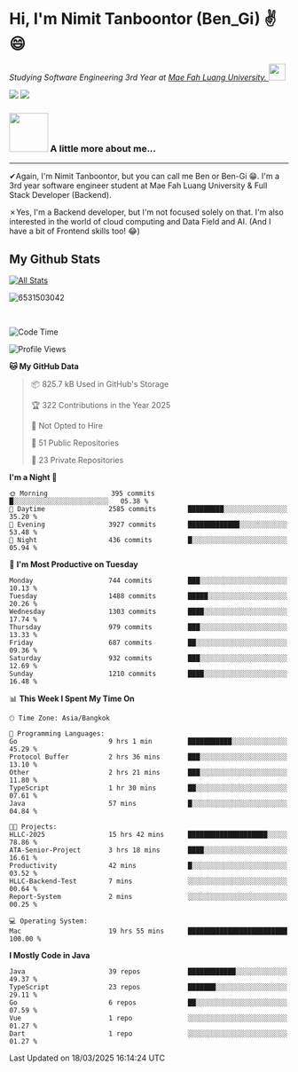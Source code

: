 # Hi, I'm Nimit Tanboontor (Ben_Gi) ✌😄
<p><em>Studying Software Engineering 3rd Year at <a href="https://en.mfu.ac.th/home.html"> Mae Fah Luang University.
</a><img src="https://media.giphy.com/media/WUlplcMpOCEmTGBtBW/giphy.gif" width="30"> </em></p>


[![](https://img.shields.io/badge/linkedin-%230077B5.svg?style=for-the-badge&logo=linkedin)]([https://www.linkedin.com/in/thanaphoom-babparn/](https://www.linkedin.com/in/nimit-tanbooutor-798139246/))
[![](https://img.shields.io/badge/Medium-12100E?style=for-the-badge&logo=medium&logoColor=white)](https://medium.com/@nimittanbooutor)

### <img src="https://media.giphy.com/media/VgCDAzcKvsR6OM0uWg/giphy.gif" width="70"> A little more about me...  

<hr> <!-- Horizontal line -->

&#10004;Again, I'm Nimit Tanboontor, but you can call me Ben or Ben-Gi 😁. I'm a 3rd year software engineer student at Mae Fah Luang University & Full Stack Developer (Backend).

&#10007;Yes, I'm a Backend developer, but I'm not focused solely on that. I'm also interested in the world of cloud computing and Data Field and AI. (And I have a bit of Frontend skills too! 😂)


## My Github Stats

[![All Stats](https://github-readme-stats.vercel.app/api?username=6531503042&show_icons=true&theme=algolia)](https://github.com/6531503042)

<p><img align="center" src="https://github-readme-streak-stats.herokuapp.com/?user=6531503042&" alt="6531503042" /></p>

<br />


<!--START_SECTION:waka-->
![Code Time](http://img.shields.io/badge/Code%20Time-377%20hrs%2018%20mins-blue)

![Profile Views](http://img.shields.io/badge/Profile%20Views-11-blue)

**🐱 My GitHub Data** 

> 📦 825.7 kB Used in GitHub's Storage 
 > 
> 🏆 322 Contributions in the Year 2025
 > 
> 🚫 Not Opted to Hire
 > 
> 📜 51 Public Repositories 
 > 
> 🔑 23 Private Repositories 
 > 
**I'm a Night 🦉** 

```text
🌞 Morning                395 commits         █░░░░░░░░░░░░░░░░░░░░░░░░   05.38 % 
🌆 Daytime                2585 commits        █████████░░░░░░░░░░░░░░░░   35.20 % 
🌃 Evening                3927 commits        █████████████░░░░░░░░░░░░   53.48 % 
🌙 Night                  436 commits         █░░░░░░░░░░░░░░░░░░░░░░░░   05.94 % 
```
📅 **I'm Most Productive on Tuesday** 

```text
Monday                   744 commits         ███░░░░░░░░░░░░░░░░░░░░░░   10.13 % 
Tuesday                  1488 commits        █████░░░░░░░░░░░░░░░░░░░░   20.26 % 
Wednesday                1303 commits        ████░░░░░░░░░░░░░░░░░░░░░   17.74 % 
Thursday                 979 commits         ███░░░░░░░░░░░░░░░░░░░░░░   13.33 % 
Friday                   687 commits         ██░░░░░░░░░░░░░░░░░░░░░░░   09.36 % 
Saturday                 932 commits         ███░░░░░░░░░░░░░░░░░░░░░░   12.69 % 
Sunday                   1210 commits        ████░░░░░░░░░░░░░░░░░░░░░   16.48 % 
```


📊 **This Week I Spent My Time On** 

```text
🕑︎ Time Zone: Asia/Bangkok

💬 Programming Languages: 
Go                       9 hrs 1 min         ███████████░░░░░░░░░░░░░░   45.29 % 
Protocol Buffer          2 hrs 36 mins       ███░░░░░░░░░░░░░░░░░░░░░░   13.10 % 
Other                    2 hrs 21 mins       ███░░░░░░░░░░░░░░░░░░░░░░   11.80 % 
TypeScript               1 hr 30 mins        ██░░░░░░░░░░░░░░░░░░░░░░░   07.61 % 
Java                     57 mins             █░░░░░░░░░░░░░░░░░░░░░░░░   04.84 % 

🐱‍💻 Projects: 
HLLC-2025                15 hrs 42 mins      ████████████████████░░░░░   78.86 % 
ATA-Senior-Project       3 hrs 18 mins       ████░░░░░░░░░░░░░░░░░░░░░   16.61 % 
Productivity             42 mins             █░░░░░░░░░░░░░░░░░░░░░░░░   03.52 % 
HLLC-Backend-Test        7 mins              ░░░░░░░░░░░░░░░░░░░░░░░░░   00.64 % 
Report-System            2 mins              ░░░░░░░░░░░░░░░░░░░░░░░░░   00.25 % 

💻 Operating System: 
Mac                      19 hrs 55 mins      █████████████████████████   100.00 % 
```

**I Mostly Code in Java** 

```text
Java                     39 repos            ████████████░░░░░░░░░░░░░   49.37 % 
TypeScript               23 repos            ███████░░░░░░░░░░░░░░░░░░   29.11 % 
Go                       6 repos             ██░░░░░░░░░░░░░░░░░░░░░░░   07.59 % 
Vue                      1 repo              ░░░░░░░░░░░░░░░░░░░░░░░░░   01.27 % 
Dart                     1 repo              ░░░░░░░░░░░░░░░░░░░░░░░░░   01.27 % 
```




 Last Updated on 18/03/2025 16:14:24 UTC
<!--END_SECTION:waka-->
